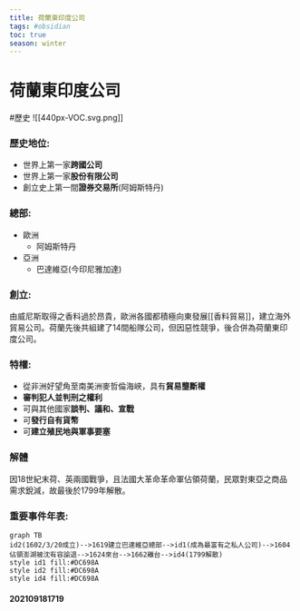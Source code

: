 ```yaml
---
title: 荷蘭東印度公司
tags: #obsidian 
toc: true
season: winter
---
```

# 荷蘭東印度公司
#歷史
![[440px-VOC.svg.png]]
### 歷史地位:
- 世界上第一家**跨國公司**
- 世界上第一家**股份有限公司**
- 創立史上第一間**證券交易所**(阿姆斯特丹)
### 總部: 
- 歐洲
	- 阿姆斯特丹
- 亞洲
	- 巴達維亞(今印尼雅加達)
### 創立: 
由威尼斯取得之香料過於昂貴，歐洲各國都積極向東發展[[香料貿易]]，建立海外貿易公司。荷蘭先後共組建了14間船隊公司，但因惡性競爭，後合併為荷蘭東印度公司。
### 特權: 
- 從非洲好望角至南美洲麥哲倫海峽，具有**貿易壟斷權**
- **審判犯人並判刑之權利**
- 可與其他國家**談判、議和、宣戰**
- 可**發行自有貨幣**
- 可**建立殖民地與軍事要塞**
### 解體
因18世紀末荷、英兩國戰爭，且法國大革命革命軍佔領荷蘭，民眾對東亞之商品需求銳減，故最後於1799年解散。
### 重要事件年表:
```mermaid
graph TB
id2(1602/3/20成立)-->1619建立巴達維亞總部-->id1(成為最富有之私人公司)-->1604佔領澎湖被沈有容諭退-->1624來台-->1662離台-->id4(1799解散)
style id1 fill:#DC698A
style id2 fill:#DC698A
style id4 fill:#DC698A
```
#### 202109181719